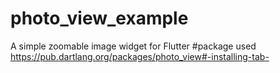 # photo_view_example

A simple zoomable image widget for Flutter
#package used
https://pub.dartlang.org/packages/photo_view#-installing-tab-

